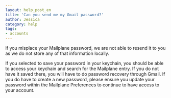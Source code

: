 ```yaml
---
layout: help_post_en
title: 'Can you send me my Gmail password?'
author: Jessica
category: help
tags:
- accounts
---
```


If you misplace your Mailplane password, we are not able to resend it to you as we do not store any of that information locally.

If you selected to save your password in your keychain, you should be able to access your keychain and search for the Mailplane entry. If you do not have it saved there, you will have to do password recovery through Gmail. If you do have to create a new password, please ensure you update your password within the Mailplane Preferences to continue to have access to your account.